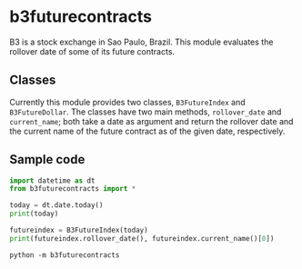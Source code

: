 # b3futurecontracts

B3 is a stock exchange in Sao Paulo, Brazil. This module evaluates the rollover date of some of its future contracts.

## Classes

Currently this module provides two classes, `B3FutureIndex` and `B3FutureDollar`. The classes have two main methods, `rollover_date` and `current_name`; both take a date as argument and return the rollover date and the current name of the future contract as of the given date, respectively.

## Sample code

```python
import datetime as dt
from b3futurecontracts import *

today = dt.date.today()
print(today)

futureindex = B3FutureIndex(today)
print(futureindex.rollover_date(), futureindex.current_name()[0])
```

```shell
python -m b3futurecontracts
```
